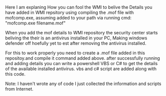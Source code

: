 Here I am explaning How you can fool the WMI to belive the Details you have added in WMI repsitory using compiling the .mof file with mofcomp.exe, assuming added to your path via running cmd: "mofcomp.exe filename.mof"

When you add the mof details to WMI repository the security center starts beliving the their is an antivirus installed in your PC, Making windows defender off hoefully yet to est after removing the antivirus installed. 

For this to work properly you need to create a .mof file added in this repositoy.and compile it command added above.
after successfully running and adding details you can write a powershell VBS or C# to get the details of the available installed antivirus. 
vbs and c# script are added along with this code.


Note: I haven't wrote any of code I just collected the information and scripts from Internet. 
